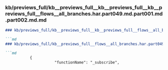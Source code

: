 ### kb/previews_full/kb__previews_full__kb__previews_full__kb__previews_full__flows__all_branches.har.part049.md.part001.md.part002.md.md

```md
### kb/previews_full/kb__previews_full__kb__previews_full__flows__all_branches.har.part049.md.part001.md.part002.md

```md
### kb/previews_full/kb__previews_full__flows__all_branches.har.part049.md.part001.md (part 002)

```md
           {
                      "functionName": "_subscribe",
         
```

```

```

```
